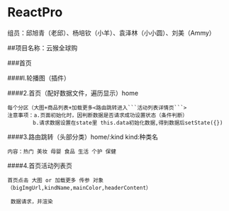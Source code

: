 # ReactPro
组员：邱旭青（老邱）、杨培钦（小羊）、袁泽林（小小圆）、刘美（Ammy）

##项目名称：云猴全球购

###首页

####l.轮播图（插件）

####2.首页（配好数据文件，遍历显示）home

	每个分区（大图+商品列表+加载更多<路由跳转进入```活动列表详情页```>
	注意事项：a.页面初始化时，因判断数据是否请求成功设置状态（条件判断）
			b.请求数据设置在state里 this.data初始化数据,得到数据后setState({})
	
####3.路由跳转（头部分类）home/:kind   kind:种类名

 	内容：热门 美妆 母婴 食品 生活 个护 保健
 	
####4.首页活动列表页

	首页点击 大图 or 加载更多 传参 对象（bigImgUrl,kindName,mainColor,headerContent）
	
	 数据请求，并渲染
